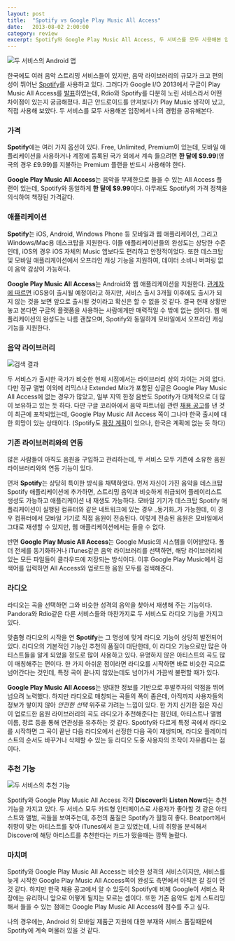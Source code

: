 ```yaml
---
layout: post
title:  "Spotify vs Google Play Music All Access"
date:   2013-08-02 2:00:00
category: review
excerpt: Spotify와 Google Play Music All Access, 두 서비스를 모두 사용해본 입장에서 나의 경험을 공유해본다.
---
```


![두 서비스의 Android 앱](http://simplist.storage.googleapis.com/attachments/2013-08-02-spotify-vs-google-music-all-access.png)

한국에도 여러 음악 스트리밍 서비스들이 있지만, 음악 라이브러리의 규모가 크고 편의성이 뛰어난 [Spotify](https://www.spotify.com/uk/)를 사용하고 있다. 그러다가 Google I/O 2013에서 구글이 Play Music All Access를 [발표](http://www.theverge.com/2013/5/15/4333464/google-takes-on-spotify-with-google-play-music-all-access)하였는데, Rdio와 Spotify를 다분히 노린 서비스라서 어떤 차이점이 있는지 궁금해졌다. 최근 안드로이드를 만져보다가 Play Music 생각이 났고, 직접 사용해 보았다. 두 서비스를 모두 사용해본 입장에서 나의 경험을 공유해본다.

### 가격

**Spotify**에는 여러 가지 옵션이 있다. Free, Unlimited, Premium이 있는데, 모바일 애플리케이션을 사용하거나 계정에 등록된 국가 외에서 계속 들으려면 **한 달에 $9.99**(영국의 경우 £9.99)를 지불하는 Premium 플랜을 반드시 사용해야 한다.

**Google Play Music All Access**는 음악을 무제한으로 들을 수 있는 All Access 플랜이 있는데, Spotify와 동일하게 **한 달에 $9.99**이다. 아무래도 Spotify의 가격 정책을 의식하여 책정된 가격같다.


### 애플리케이션

**Spotify**는 iOS, Android, Windows Phone 등 모바일과 웹 애플리케이션, 그리고 Windows/Mac용 데스크탑을 지원한다. 이들 애플리케이션들의 완성도는 상당한 수준인데, iOS의 경우 iOS 자체의 Music 앱보다도 편리하고 안정적이었다. 또한 데스크탑 및 모바일 애플리케이션에서 오프라인 캐싱 기능을 지원하여, 데이터 소비나 버퍼링 없이 음악 감상이 가능하다.

**Google Play Music All Access**는 Android와 웹 애플리케이션을 지원한다. [관계자에 따르면](http://www.theverge.com/2013/5/30/4379862/google-play-music-all-access-coming-to-ios) iOS용이 출시될 예정이라고 하지만, 서비스 출시 3개월 이후에도 출시가 되지 않는 것을 보면 앞으로 출시될 것이라고 확신은 할 수 없을 것 같다. 결국 현재 상황만 놓고 본다면 구글의 플랫폼을 사용하는 사람에게만 매력적일 수 밖에 없는 셈이다. 웹 애플리케이션의 완성도는 나름 괜찮으며, Spotify와 동일하게 모바일에서 오프라인 캐싱 기능을 지원한다.


### 음악 라이브러리

![검색 결과](http://simplist.storage.googleapis.com/attachments/2013-08-02-search-result.png)

두 서비스가 출시한 국가가 비슷한 현재 시점에서는 라이브러리 상의 차이는 거의 없다. 다만 정규 앨범 이외에 리믹스나 Extended Mix가 포함된 싱글은 Google Play Music All Access에 없는 경우가 많았고, 일부 지역 한정 음반도 Spotify가 대체적으로 더 많이 보유하고 있는 듯 하다. 다만 구글 코리아에서 음악 파트너쉽 관련 [채용 공고](https://www.google.com/about/jobs/search/#!t=jo&jid=2990001)를 낸 것이 최근에 포착되었는데, Google Play Music All Access 쪽이 그나마 한국 출시에 대한 희망이 있는 상태이다. (Spotify도 [확장 계획](http://blogs.wsj.com/digits/2013/04/16/spotify-expands-into-eight-new-markets/)이 있으나, 한국은 계획에 없는 듯 하다)


### 기존 라이브러리와의 연동

많은 사람들이 아직도 음원을 구입하고 관리하는데, 두 서비스 모두 기존에 소유한 음원 라이브러리와의 연동 기능이 있다.

먼저 **Spotify**는 상당히 특이한 방식을 채택하였다. 먼저 자신이 가진 음악을 데스크탑 Spotify 애플리케이션에 추가하면, 스트리밍 음악과 비슷하게 취급되어 플레이리스트 생성도 가능하고 애플리케이션 내 재생도 가능하다. 모바일 기기가 데스크탑 Spotify 애플리케이션이 실행된 컴퓨터와 같은 네트워크에 있는 경우 _동기화_가 가능한데, 이 경우 컴퓨터에서 모바일 기기로 직접 음원이 전송된다. 이렇게 전송된 음원은 모바일에서 그대로 재생할 수 있지만, 웹 애플리케이션에서는 들을 수 없다.

반면 **Google Play Music All Access**는 Google Music의 시스템을 이어받았다. 폴더 전체를 동기화하거나 iTunes같은 음악 라이브러리를 선택하면, 해당 라이브러리에 있는 모든 파일들이 클라우드에 저장되는 방식이다. 이후 Google Play Music에서 검색어를 입력하면 All Access와 업로드한 음원 모두를 검색해준다.


### 라디오

라디오는 곡을 선택하면 그와 비슷한 성격의 음악을 찾아서 재생해 주는 기능이다. Pandora와 Rdio같은 다른 서비스들와 마찬가지로 두 서비스도 라디오 기능을 가지고 있다.

맞춤형 라디오의 시작을 연 **Spotify**는 그 명성에 맞게 라디오 기능이 상당히 발전되어 있다. 라디오의 기본적인 기능인 추천의 품질이 대단한데, 이 라디오 기능으로만 많은 아티스트들을 알게 되었을 정도로 많이 사용하고 있다. 유명하지 않은 아티스트의 곡도 많이 매칭해주는 편이다. 한 가지 아쉬운 점이라면 라디오를 시작하면 바로 비슷한 곡으로 넘어간다는 것인데, 특정 곡이 끝나지 않았는데도 넘어가서 가끔씩 불편할 때가 있다.

**Google Play Music All Access**는 방대한 정보를 기반으로 후발주자의 약점을 뛰어넘으려 노력했다. 하지만 라디오로 매칭되는 곡들의 폭이 좁은데, 아직까지 사용자들의 정보가 쌓이지 않아 _안전한 선택_ 위주로 가려는 느낌이 있다. 한 가지 신기한 점은 자신이 업로드한 음원 라이브러리의 곡도 라디오가 추천해준다는 점인데, 아티스트나 앨범 이름, 장르 등을 통해 연관성을 유추하는 것 같다. Spotify와 다르게 특정 곡에서 라디오를 시작하면 그 곡이 끝난 다음 라디오에서 선정한 다음 곡이 재생되며, 라디오 플레이리스트의 순서도 바꾸거나 삭제할 수 있는 등 라디오 도중 사용자의 조작이 자유롭다는 점이다. 


### 추천 기능

![두 서비스의 추천 기능](http://simplist.storage.googleapis.com/attachments/2013-08-02-discover-vs-listen-now.jpg)

Spotify와 Google Play Music All Access 각각 **Discover**와 **Listen Now**라는 추천 기능을 가지고 있다. 두 서비스 모두 카드형 인터페이스로 사용자가 좋아할 것 같은 아티스트와 앨범, 곡들을 보여주는데, 추천의 품질은 Spotify가 월등히 좋다. Beatport에서 취향이 맞는 아티스트를 찾아 iTunes에서 듣고 있었는데, 나의 취향을 분석해서 Discover에 해당 아티스트를 추천한다는 카드가 떴을때는 깜짝 놀랐다.


### 마치며

Spotify와 Google Play Music All Access는 비슷한 성격의 서비스이지만, 서비스를 늦게 시작한 Google Play Music All Access쪽이 완성도 측면에서 아직은 갈 길이 먼 것 같다. 하지만 한국 채용 공고에서 알 수 있듯이 Spotify에 비해 Google이 서비스 확장에는 유리하니 앞으로 어떻게 될지는 모르는 셈이다. 또한 기존 음악도 쉽게 스트리밍해서 들을 수 있는 점에는 Google Play Music All Access에 점수를 주고 싶다.

나의 경우에는, Android 외 모바일 제품군 지원에 대한 부재와 서비스 품질때문에 Spotify에 계속 머물러 있을 것 같다. 